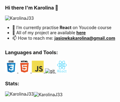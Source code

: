 ### Hi there I'm Karolina 👋
<p align="left"> <img src="https://komarev.com/ghpvc/?username=KarolinaJ33&label=Profile%20views&color=0e75b6&style=flat" alt="KarolinaJ33" /> </p>
 
- 🌱 I’m currently practise **React** on Youcode course
- 🔭 All of my project are available [**here**](https://github.com/KarolinaJ33?tab=repositories)
- 📫 How to reach me: **jasiowkakarolina@gmail.com**

<!--
**KarolinaJ33/KarolinaJ33** is a ✨ _special_ ✨ repository because its `README.md` (this file) appears on your GitHub profile.

Here are some ideas to get you started:

- 🔭 I’m currently working on my [To Do List](https://karolinaj33.github.io/to-do-list-react/) ...
- 🌱 I’m currently learning ...
- 👯 I’m looking to collaborate on ...
- 🤔 I’m looking for help with ...
- 💬 Ask me about ...
- 📫 How to reach me: ...
- 😄 Pronouns: ...
- ⚡ Fun fact: ...
-->
 <h3 align="left">Languages and Tools:</h3>
<p align="left"> 
  <a href="https://www.w3schools.com/css/" target="_blank" rel="noreferrer"> <img src="https://raw.githubusercontent.com/devicons/devicon/master/icons/css3/css3-original-wordmark.svg" alt="css3" width="40" height="40"/> </a> 
  <a href="https://www.w3.org/html/" target="_blank" rel="noreferrer"> <img src="https://raw.githubusercontent.com/devicons/devicon/master/icons/html5/html5-original-wordmark.svg" alt="html5" width="40" height="40"/> </a> 
  <a href="https://developer.mozilla.org/en-US/docs/Web/JavaScript" target="_blank" rel="noreferrer"> <img src="https://raw.githubusercontent.com/devicons/devicon/master/icons/javascript/javascript-original.svg" alt="javascript" width="40" height="40"/> </a>
  <a href="https://git-scm.com/" target="_blank" rel="noreferrer"> <img src="https://www.vectorlogo.zone/logos/git-scm/git-scm-icon.svg" alt="git" width="40" height="40"/> </a>
  <a href="https://reactjs.org/" target="_blank" rel="noreferrer"> <img src="https://raw.githubusercontent.com/devicons/devicon/master/icons/react/react-original-wordmark.svg" alt="react" width="40" height="40"/> </a>
 
 <h3 align="left">Stats:</h3>
<p><img align="left" src="https://github-readme-stats.vercel.app/api/top-langs?username=KarolinaJ33&show_icons=true&locale=en&layout=compact" alt="KarolinaJ33" /></p>
<p><img align="center" src="https://github-readme-streak-stats.herokuapp.com/?user=KarolinaJ33&" alt="KarolinaJ33" /></p>

